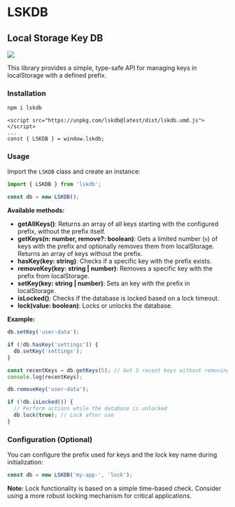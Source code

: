 # LSKDB
## Local Storage Key DB
![](https://encrypted-tbn0.gstatic.com/images?q=tbn:ANd9GcQubeF9ytu4axK5_hfm30kFuwqvQjaigCw-tQ&s)
 
This library provides a simple, type-safe API for managing keys in localStorage with a defined prefix.

### Installation

```bash
npm i lskdb
```

```
<script src="https://unpkg.com/lskdb@latest/dist/lskdb.umd.js"></script>
...
const { LSKDB } = window.lskdb;
```

### Usage

Import the `LSKDB` class and create an instance:

```typescript
import { LSKDB } from 'lskdb';

const db = new LSKDB();
```

**Available methods:**

* **getAllKeys()**: Returns an array of all keys starting with the configured prefix, without the prefix itself.
* **getKeys(n: number, remove?: boolean)**: Gets a limited number (`n`) of keys with the prefix and optionally removes them from localStorage. Returns an array of keys without the prefix.
* **hasKey(key: string)**: Checks if a specific key with the prefix exists.
* **removeKey(key: string | number)**: Removes a specific key with the prefix from localStorage.
* **setKey(key: string | number)**: Sets an key with the prefix in localStorage.
* **isLocked()**: Checks if the database is locked based on a lock timeout.
* **lock(value: boolean)**: Locks or unlocks the database.

**Example:**

```typescript
db.setKey('user-data');

if (!db.hasKey('settings')) {
  db.setKey('settings');
}

const recentKeys = db.getKeys(5); // Get 5 recent keys without removing
console.log(recentKeys);

db.removeKey('user-data');

if (!db.isLocked()) {
  // Perform actions while the database is unlocked
  db.lock(true); // Lock after use
}
```

### Configuration (Optional)

You can configure the prefix used for keys and the lock key name during initialization:

```typescript
const db = new LSKDB('my-app-', 'lock');
```

**Note:** Lock functionality is based on a simple time-based check. Consider using a more robust locking mechanism for critical applications.
